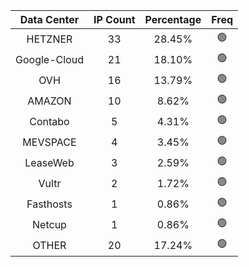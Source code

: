 | Data Center | IP Count | Percentage | Freq |
|:------------:|:--------:|:-----------:|:-----:|
| HETZNER | 33 | 28.45% | 🟢 |
| Google-Cloud | 21 | 18.10% | 🟢 |
| OVH | 16 | 13.79% | 🟢 |
| AMAZON | 10 | 8.62% | 🟢 |
| Contabo | 5 | 4.31% | 🟢 |
| MEVSPACE | 4 | 3.45% | 🟢 |
| LeaseWeb | 3 | 2.59% | 🟢 |
| Vultr | 2 | 1.72% | 🟢 |
| Fasthosts | 1 | 0.86% | 🟢 |
| Netcup | 1 | 0.86% | 🟢 |
| OTHER | 20 | 17.24% | 🟢 |